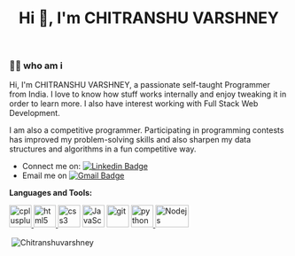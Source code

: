 <h1 align="center">Hi 👋, I'm CHITRANSHU VARSHNEY</h1>

<br />

### 👩‍💻 who am i
  
Hi, I'm CHITRANSHU VARSHNEY, a passionate self-taught Programmer from India. I love to know how stuff works internally and enjoy tweaking it in order to learn more.
I also have interest working with Full Stack Web Development.

I am also a competitive programmer. Participating in programming contests has improved my problem-solving skills and also sharpen my data structures and algorithms in a fun competitive way.

- Connect me on: [![Linkedin Badge](https://img.shields.io/badge/-Chitranshu%20Varshney-0072b1?style=flat&logo=Linkedin&logoColor=white)](https://www.linkedin.com/in/chitranshu-varshney-35784b1b1/ "Connect on LinkedIn")
- Email me on [![Gmail Badge](https://img.shields.io/badge/-chitranshuvarshney1812@gmail.com-c14438?style=flat&logo=Gmail&logoColor=white)](mailto:chitranshuvarshney1812@gmail.com "Connect via Email")

**Languages and Tools:**  

<p align="left"><a href="https://www.w3schools.com/cpp/" target="_blank"> <img src="https://raw.githubusercontent.com/isocpp/logos/master/cpp_logo.png" alt="cplusplus" width="40" height="40"/> </a> <a href="https://www.w3schools.com/css/" target="_blank"></a><a href="https://www.w3.org/html/" target="_blank"> <img src="https://logos-download.com/wp-content/uploads/2017/07/HTML5_badge.png" alt="html5" width="40" height="40"/> </a><img src="https://www.logolynx.com/images/logolynx/8c/8cdf4c047e99f7389e76aa4e2e7e2803.png" alt="css3" width="40" height="40"/> <img src="https://upload.wikimedia.org/wikipedia/commons/thumb/9/99/Unofficial_JavaScript_logo_2.svg/1200px-Unofficial_JavaScript_logo_2.svg.png" alt="JavaScript" width="40" height="40"/> </a> <a href="https://git-scm.com/" target="_blank"> <img src="https://www.vectorlogo.zone/logos/git-scm/git-scm-icon.svg" alt="git" width="40" height="40"/></a> <a href="https://www.python.org" target="_blank"> <img src="https://logos-download.com/wp-content/uploads/2016/10/Python_logo_icon.png" alt="python" width="40" height="40"/> </a> <a href="https://nodejs.org/en/" target="_blank"> <img src="https://upload.wikimedia.org/wikipedia/commons/thumb/d/d9/Node.js_logo.svg/1280px-Node.js_logo.svg.png" alt="Nodejs" width="60" height="40"/> </a></p>
<p>&nbsp;<img align="center" src="https://github-readme-stats.vercel.app/api?username=Chitranshuvarshney&show_icons=true&locale=en&theme=vue-dark" alt="Chitranshuvarshney" /></p>
